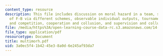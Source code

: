 ```yaml
---
content_type: resource
description: This file includes discussion on moral hazard in a team, special examples
  of F-B via different schemes, observable individual outputs, tournaments, cooperation
  and competition, cooperation and collusion, and supervision and collusion.
file: /media/https%3A/open-learning-course-data-rc.s3.amazonaws.com/14-129-advanced-contract-theory-spring-2005/3a0ec5f41b4245e38a0d6e245af93da7_multimorh.pdf
file_type: application/pdf
resourcetype: Document
title: multimorh.pdf
uid: 3a0ec5f4-1b42-45e3-8a0d-6e245af93da7
---
```

